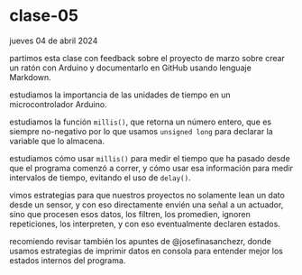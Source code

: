 # clase-05

jueves 04 de abril 2024

partimos esta clase con feedback sobre el proyecto de marzo sobre crear un ratón con Arduino y documentarlo en GitHub usando lenguaje Markdown.

estudiamos la importancia de las unidades de tiempo en un microcontrolador Arduino.

estudiamos la función `millis()`, que retorna un número entero, que es siempre no-negativo por lo que usamos `unsigned long` para declarar la variable que lo almacena.

estudiamos cómo usar `millis()` para medir el tiempo que ha pasado desde que el programa comenzó a correr, y cómo usar esa información para medir intervalos de tiempo, evitando el uso de `delay()`.

vimos estrategias para que nuestros proyectos no solamente lean un dato desde un sensor, y con eso directamente envién una señal a un actuador, sino que procesen esos datos, los filtren, los promedien, ignoren repeticiones, los interpreten, y con eso eventualmente declaren estados.

recomiendo revisar también los apuntes de @josefinasanchezr, donde usamos estrategias de imprimir datos en consola para entender mejor los estados internos del programa.
